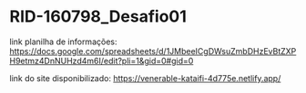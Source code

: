 # RID-160798_Desafio01

link planilha de informações: https://docs.google.com/spreadsheets/d/1JMbeeICgDWsuZmbDHzEvBtZXPH9etmz4DnNUHzd4m6I/edit?pli=1&gid=0#gid=0

link do site disponibilizado: https://venerable-kataifi-4d775e.netlify.app/

